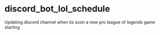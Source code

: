 # discord_bot_lol_schedule
Updating discord channel when its soon a new pro league of legends game starting
